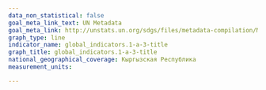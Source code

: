 ```yaml
---
data_non_statistical: false
goal_meta_link_text: UN Metadata
goal_meta_link: http://unstats.un.org/sdgs/files/metadata-compilation/Metadata-Goal-1.pdf
graph_type: line
indicator_name: global_indicators.1-a-3-title
graph_title: global_indicators.1-a-3-title
national_geographical_coverage: Кыргызская Республика
measurement_units: 

---
```

